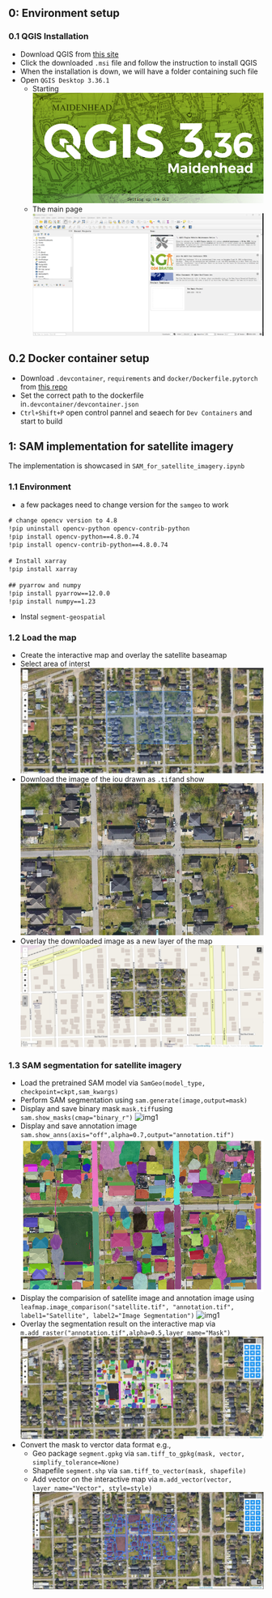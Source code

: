 0: Environment setup
--
### 0.1 QGIS Installation
- Download QGIS from [this site](https://qgis.org/en/site/) 
- Click the downloaded `.msi` file and follow the instruction to install QGIS
- When the installation is down, we will have a folder containing such file
- Open `QGIS Desktop 3.36.1`
	- Starting
		![img1](README_imgs/QGIS1.png)
	- The main page
		![img1](README_imgs/QGIS2.png)
## 0.2 Docker container setup
- Download `.devcontainer`, `requirements`  and `docker/Dockerfile.pytorch` from [this repo]( https://github.com/pantelis/artificial-intelligence)
- Set the correct path to the dockerfile in`.devcontainer/devcontainer.json`
- `Ctrl+Shift+P` open control pannel and seaech for `Dev Containers` and start to build

1: SAM implementation for satellite imagery
--
The implementation is showcased in `SAM_for_satellite_imagery.ipynb`
### 1.1 Environment 
- a few packages need to change version for the `samgeo` to work
```	
# change opencv version to 4.8
!pip uninstall opencv-python opencv-contrib-python
!pip install opencv-python==4.8.0.74
!pip install opencv-contrib-python==4.8.0.74

# Install xarray
!pip install xarray

## pyarrow and numpy
!pip install pyarrow==12.0.0
!pip install numpy==1.23
```
- Instal `segment-geospatial`

### 1.2 Load the map
- Create the interactive map and overlay the satellite baseamap
- Select area of interst
	![img1](README_imgs/map1.png)
- Download the image of the iou drawn as ` .tif `and show
	![img1](README_imgs/satellite.tif)
- Overlay the downloaded image as a new layer of the map
	![img1](README_imgs/add_raster.png)
### 1.3 SAM segmentation  for satellite imagery
- Load the pretrained SAM model via  `SamGeo(model_type, checkpoint=ckpt,sam_kwargs)`
- Perform SAM segmentation using `sam.generate(image,output=mask)`
- Display and save binary mask `mask.tiff`using `sam.show_masks(cmap="binary_r")`
	![img1](README_imgs/mask.png)
- Display and save annotation image `sam.show_anns(axis="off",alpha=0.7,output="annotation.tif")`
	![img1](README_imgs/annotation.png)
- Display the comparision of satellite image and annotation image using `leafmap.image_comparison("satellite.tif", "annotation.tif", label1="Satellite", label2="Image Segmentation")`
	![img1](README_imgs/comparision.png)
- Overlay the segmentation result on the interactive map via `m.add_raster("annotation.tif",alpha=0.5,layer_name="Mask")`
	![img1](README_imgs/add_raster_anno.png)
- Convert the mask to verctor data format e.g., 
	- Geo package `segment.gpkg` via `sam.tiff_to_gpkg(mask, vector, simplify_tolerance=None)`
	- Shapefile `segment.shp` via `sam.tiff_to_vector(mask, shapefile)`
	- Add vector on the interactive map via `m.add_vector(vector, layer_name="Vector", style=style)`
	![img1](README_imgs/add_raster_vec.png)